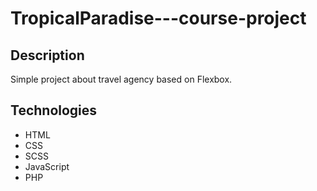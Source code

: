 # TropicalParadise---course-project

## Description
Simple project about travel agency based on Flexbox.

## Technologies
- HTML
- CSS
- SCSS
- JavaScript 
- PHP
